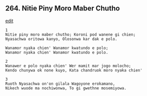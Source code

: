 
## 264.  Nitie Piny Moro Maber Chutho
[edit](https://docs.google.com/document/d/1X09%2DeeOFJJYziTtmdwh_g5hrJrrBoo8j/edit?mode=html)



    1
    Nitie piny moro maber chutho; Koroni pod wanene gi chien;
    Nyasachwa oritowa kanyo, Olosonwa kar dak e polo.

    Wanamor nyaka chien' Wanamor kwatundo e polo;
    Wanamor nyaka chien' Wanamor kwatundo e polo.

    2
    Wanawer e polo nyaka chien' Wer mamit mar jogo molocho;
    Kendo chunywa ok none kuyo, Kata chandruok moro nyaka chien'

    3
    Ruoth Nyasachwa on'on gilala Wagoyone erokamano,
    Nikech wuode ma nochiwonwa, To gi gwethne mosemiyowa.
